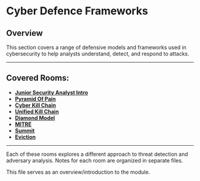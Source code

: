 # Cyber Defence Frameworks

## Overview

This section covers a range of defensive models and frameworks used in cybersecurity to help analysts understand, detect, and respond to attacks.

---

## Covered Rooms:

- [**Junior Security Analyst Intro**](/01_Junior_Security_Analyst_Intro.md)
- [**Pyramid Of Pain**](/02_Pyramid_of_Pain.md)
- [**Cyber Kill Chain**](/03_Cyber_Kill_Chain.md)
- [**Unified Kill Chain**](/04_Unified_Kill_Chain.md)
- [**Diamond Model**](/05_Diamond_Model.md)
- [**MITRE**](/06_MITRE.md)
- [**Summit**](/07_Summit.md)
- [**Eviction**](/08_Eviction.md)

---

Each of these rooms explores a different approach to threat detection and adversary analysis. Notes for each room are organized in separate files.

This file serves as an overview/introduction to the module.
